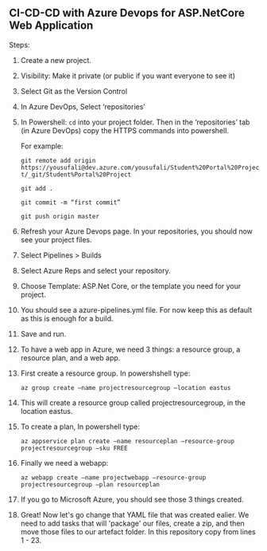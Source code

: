 ## CI-CD-CD with Azure Devops for ASP.NetCore Web Application

Steps:

1. Create a new project.

2. Visibility: Make it private (or public if you want everyone to see it) 

3. Select Git as the Version Control

4. In Azure DevOps, Select ‘repositories’

5. In Powershell: `cd` into your project folder. Then in the ‘repositories’ tab (in Azure DevOps) copy the HTTPS commands into powershell. 

      For example:

      `git remote add origin https://yousufali@dev.azure.com/yousufali/Student%20Portal%20Project/_git/Student%Portal%20Project`

      `git add .`

      `git commit -m “first commit”`

      `git push origin master`

6. Refresh your Azure Devops page. In your repositories, you should now see your project files.

7. Select Pipelines > Builds 

8. Select Azure Reps and select your repository.

9. Choose Template: ASP.Net Core, or the template you need for your project.

10. You should see a azure-pipelines.yml file. For now keep this as default as this is enough for a build. 

11. Save and run.

12. To have a web app in Azure, we need 3 things: a resource group, a resource plan, and a web app.

13. First create a resource group. In powershshell type:

	`az group create —name projectresourcegroup —location eastus`
      
14. This will create a resource group called projectresourcegroup, in the location eastus.

15. To create a plan, In powershell type:

	`az appservice plan create —name resourceplan —resource-group projectresourcegroup —sku FREE`
	
16. Finally we need a  webapp:

	`az webapp create —name projectwebapp —resource-group projectresourcegroup —plan resourceplan`

17. If you go to Microsoft Azure, you should see those 3 things created.

18. Great! Now let's go change that YAML file that was created ealier. We need to add tasks that will 'package' our files, create a zip, and then move those files to our artefact folder. In this repository copy from lines 1 - 23.


